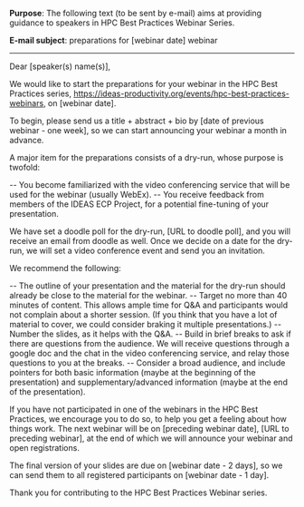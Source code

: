 **Purpose**: The following text (to be sent by e-mail) aims at providing guidance to speakers in HPC Best Practices Webinar Series.

**E-mail subject**: preparations for [webinar date] webinar 

***

Dear [speaker(s) name(s)],

We would like to start the preparations for your webinar in the HPC Best Practices series, https://ideas-productivity.org/events/hpc-best-practices-webinars, on [webinar date].

To begin, please send us a title + abstract + bio by [date of previous webinar - one week], so we can start announcing your webinar a month in advance.

A major item for the preparations consists of a dry-run, whose purpose is twofold:

-- You become familiarized with the video conferencing service that will be used for the webinar (usually WebEx).
-- You receive feedback from members of the IDEAS ECP Project, for a potential fine-tuning of your presentation.

We have set a doodle poll for the dry-run, [URL to doodle poll], and you will receive an email from doodle as well. Once we decide on a date for the dry-run, we will set a video conference event and send you an invitation.

We recommend the following:

-- The outline of your presentation and the material for the dry-run should already be close to the material for the webinar.
-- Target no more than 40 minutes of content. This allows ample time for Q&A and participants would not complain about a shorter session. (If you think that you have a lot of material to cover, we could consider braking it multiple presentations.)
-- Number the slides, as it helps with the Q&A.
-- Build in brief breaks to ask if there are questions from the audience. We will receive questions through a google doc and the chat in the video conferencing service, and relay those questions to you at the breaks.
-- Consider a broad audience, and include pointers for both basic information (maybe at the beginning of the presentation) and supplementary/advanced information (maybe at the end of the presentation).

If you have not participated in one of the webinars in the HPC Best Practices, we encourage you to do so, to help you get a feeling about how things work. The next webinar will be on [preceding webinar date], [URL to preceding webinar], at the end of which we will announce your webinar and open registrations.

The final version of your slides are due on [webinar date - 2 days], so we can send them to all registered participants on [webinar date - 1 day].

Thank you for contributing to the HPC Best Practices Webinar series.
